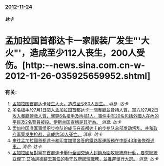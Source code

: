 ### [2012-11-24](/news/2012/11/24/index.md)

##### 达卡
# 孟加拉国首都达卡一家服装厂发生"'大火"'，造成至少112人丧生，200人受伤。[http:--news.sina.com.cn-w-2012-11-26-035925659952.shtml]




### 有关:

1. [孟加拉国首都达卡發生大火，造成至少80人喪生。 ](/news/2019/02/20/孟加拉国首都达卡發生大火-造成至少80人喪生.md) _消息: 达卡_
2. [多名槍手於7月1日闖入孟加拉国首都达卡一間餐廳並脅持人質，軍方於7月2日攻入餐廳營救人質，擊斃6名槍手及拘捕1人。事件中有20名包括外國人在內的平民及2名警員被殺。伊斯兰国宣稱是其所為。 ](/news/2016/07/2/多名槍手於7月1日闖入孟加拉国首都达卡一間餐廳並脅持人質-軍方於7月2日攻入餐廳營救人質-擊斃6名槍手及拘捕1人-事件中.md) _消息: 达卡_
3. [孟加拉国准军事组织步枪队的成员在首都达卡的步枪队总部发动叛乱，并和政府军警发生枪战，造成约50人死亡。](/news/2009/02/25/孟加拉国准军事组织步枪队的成员在首都达卡的步枪队总部发动叛乱-并和政府军警发生枪战-造成约50人死亡.md) _消息: 达卡_
4. [來往孟加拉國首都達卡和印度加爾各答的鐵路客運服務在中斷43年後恢復通車。](/news/2008/04/14/來往孟加拉國首都達卡和印度加爾各答的鐵路客運服務在中斷43年後恢復通車.md) _消息: 达卡_
5. [孟加拉國反對黨在首都達卡舉行全國交通大封鎖及圍攻總統府行動，要求總統亞傑丁·艾哈邁德辭去兼任的看守政府總理職務，並推遲舉行大選。](/news/2007/01/9/孟加拉國反對黨在首都達卡舉行全國交通大封鎖及圍攻總統府行動-要求總統亞傑丁-艾哈邁德辭去兼任的看守政府總理職務-並推遲舉.md) _消息: 达卡_
